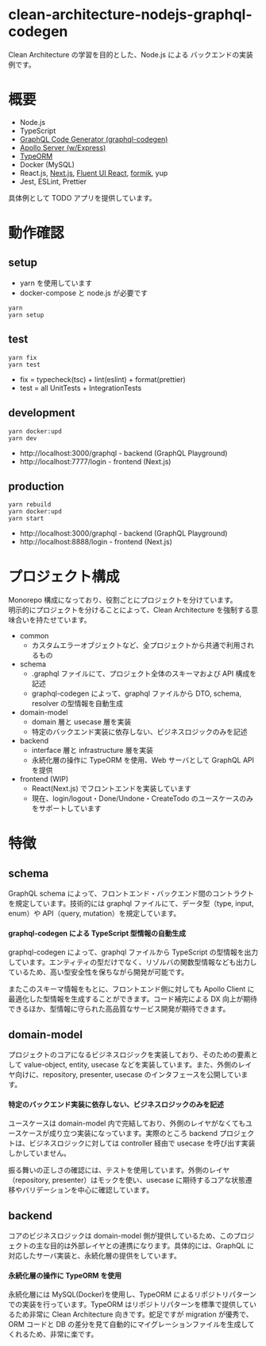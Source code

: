 # clean-architecture-nodejs-graphql-codegen

Clean Architecture の学習を目的とした、Node.js による バックエンドの実装例です。

# 概要

- Node.js
- TypeScript
- [GraphQL Code Generator (graphql-codegen)](https://graphql-code-generator.com/)
- [Apollo Server (w/Express)](https://www.apollographql.com/docs/apollo-server/)
- [TypeORM](https://typeorm.io/#/)
- Docker (MySQL)
- React.js, [Next.js](https://nextjs.org/), [Fluent UI React](https://developer.microsoft.com/ja-JP/fluentui#/), [formik](https://formik.org/), yup
- Jest, ESLint, Prettier

具体例として TODO アプリを提供しています。

# 動作確認

## setup

- yarn を使用しています
- docker-compose と node.js が必要です

```
yarn
yarn setup
```

## test

```
yarn fix
yarn test
```

- fix = typecheck(tsc) + lint(eslint) + format(prettier)
- test = all UnitTests + IntegrationTests

## development

```
yarn docker:upd
yarn dev
```

- http://localhost:3000/graphql - backend (GraphQL Playground)
- http://localhost:7777/login - frontend (Next.js)

## production

```
yarn rebuild
yarn docker:upd
yarn start
```

- http://localhost:3000/graphql - backend (GraphQL Playground)
- http://localhost:8888/login - frontend (Next.js)

# プロジェクト構成

Monorepo 構成になっており、役割ごとにプロジェクトを分けています。  
明示的にプロジェクトを分けることによって、Clean Architecture を強制する意味合いを持たせています。

- common
  - カスタムエラーオブジェクトなど、全プロジェクトから共通で利用されるもの
- schema
  - .graphql ファイルにて、プロジェクト全体のスキーマおよび API 構成を記述
  - graphql-codegen によって、graphql ファイルから DTO, schema, resolver の型情報を自動生成
- domain-model
  - domain 層と usecase 層を実装
  - 特定のバックエンド実装に依存しない、ビジネスロジックのみを記述
- backend
  - interface 層と infrastructure 層を実装
  - 永続化層の操作に TypeORM を使用、Web サーバとして GraphQL API を提供
- frontend (WIP)
  - React(Next.js) でフロントエンドを実装しています
  - 現在、login/logout・Done/Undone・CreateTodo のユースケースのみをサポートしています

# 特徴

## schema

GraphQL schema によって、フロントエンド・バックエンド間のコントラクトを規定しています。技術的には graphql ファイルにて、データ型（type, input, enum）や API（query, mutation）を規定しています。

#### graphql-codegen による TypeScript 型情報の自動生成

graphql-codegen によって、graphql ファイルから TypeScript の型情報を出力しています。エンティティの型だけでなく、リゾルバの関数型情報なども出力しているため、高い型安全性を保ちながら開発が可能です。

またこのスキーマ情報をもとに、フロントエンド側に対しても Apollo Client に最適化した型情報を生成することができます。コード補完による DX 向上が期待できるほか、型情報に守られた高品質なサービス開発が期待できます。

## domain-model

プロジェクトのコアになるビジネスロジックを実装しており、そのための要素として value-object, entity, usecase などを実装しています。また、外側のレイヤ向けに、repository, presenter, usecase のインタフェースを公開しています。

#### 特定のバックエンド実装に依存しない、ビジネスロジックのみを記述

ユースケースは domain-model 内で完結しており、外側のレイヤがなくてもユースケースが成り立つ実装になっています。実際のところ backend プロジェクトは、ビジネスロジックに対しては controller 経由で usecase を呼び出す実装しかしていません。

振る舞いの正しさの確認には、テストを使用しています。外側のレイヤ（repository, presenter）はモックを使い、usecase に期待するコアな状態遷移やバリデーションを中心に確認しています。

## backend

コアのビジネスロジックは domain-model 側が提供しているため、このプロジェクトの主な目的は外部レイヤとの連携になります。具体的には、GraphQL に対応したサーバ実装と、永続化層の提供をしています。

#### 永続化層の操作に TypeORM を使用

永続化層には MySQL(Docker)を使用し、TypeORM によるリポジトリパターンでの実装を行っています。TypeORM はリポジトリパターンを標準で提供しているため非常に Clean Architecture 向きです。蛇足ですが migration が優秀で、ORM コードと DB の差分を見て自動的にマイグレーションファイルを生成してくれるため、非常に楽です。
